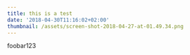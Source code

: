 ```yaml
---
title: this is a test
date: '2018-04-30T11:16:02+02:00'
thumbnail: /assets/screen-shot-2018-04-27-at-01.49.34.png
---
```

foobar123
